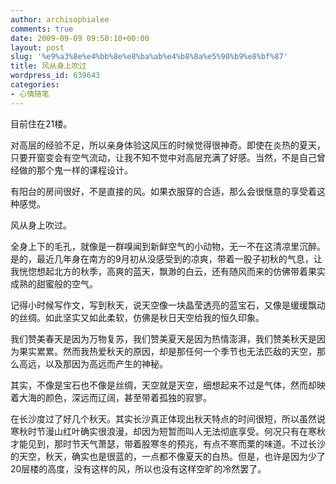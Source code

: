 ```yaml
---
author: archisophialee
comments: true
date: 2009-09-09 09:50:10+00:00
layout: post
slug: '%e9%a3%8e%e4%bb%8e%e8%ba%ab%e4%b8%8a%e5%90%b9%e8%bf%87'
title: 风从身上吹过
wordpress_id: 639643
categories:
- 心情随笔
---
```


目前住在21楼。

 

对高层的经验不足，所以亲身体验这风压的时候觉得很神奇。即使在炎热的夏天，只要开窗变会有空气流动，让我不知不觉中对高层充满了好感。当然，不是自己曾经做的那个鬼一样的课程设计。

 

有阳台的房间很好，不是直接的风。如果衣服穿的合适，那么会很惬意的享受着这种感觉。

 

风从身上吹过。

 

全身上下的毛孔，就像是一群嗅闻到新鲜空气的小动物，无一不在这清凉里沉醉。是的，最近几年身在南方的9月初从没感受到的凉爽，带着一股子初秋的气息，让我恍惚想起北方的秋季，高爽的蓝天，飘渺的白云，还有随风而来的仿佛带着果实成熟的甜蜜般的空气。

 

记得小时候写作文，写到秋天，说天空像一块晶莹透亮的蓝宝石，又像是缓缓飘动的丝绸。如此坚实又如此柔软，仿佛是秋日天空给我的恒久印象。

 

我们赞美春天是因为万物复苏，我们赞美夏天是因为热情澎湃，我们赞美秋天是因为果实累累。然而我热爱秋天的原因，却是那任何一个季节也无法匹敌的天空，那么高远，以及那因为高远而产生的神秘。

 

其实，不像是宝石也不像是丝绸，天空就是天空，细想起来不过是气体，然而却映着大海的颜色，深远而辽阔，甚至带着孤独的寂寥。

 

在长沙度过了好几个秋天。其实长沙真正体现出秋天特点的时间很短，所以虽然说寒秋时节漫山红叶确实很浪漫，却因为短暂而叫人无法彻底享受。何况只有在寒秋才能见到，那时节天气萧瑟，带着股寒冬的预兆，有点不寒而栗的味道。不过长沙的天空，秋天，确实也是很蓝的，一点都不像夏天的白热。但是，也许是因为少了20层楼的高度，没有这样的风，所以也没有这样空旷的冷然罢了。
